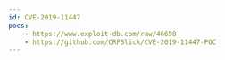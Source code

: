 ```yaml
---
id: CVE-2019-11447
pocs: 
    - https://www.exploit-db.com/raw/46698
    - https://github.com/CRFSlick/CVE-2019-11447-POC
---
```


